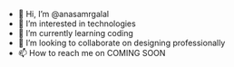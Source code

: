 - 👋 Hi, I’m @anasamrgalal
- 👀 I’m interested in technologies
- 🌱 I’m currently learning coding
- 💞️ I’m looking to collaborate on designing professionally
- 📫 How to reach me on COMING SOON


